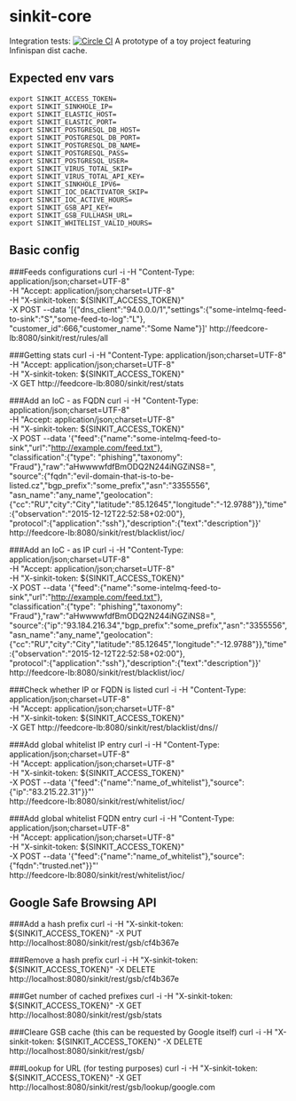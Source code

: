 # sinkit-core
Integration tests: [![Circle CI](https://circleci.com/gh/intfeed/sinkit-core.svg?style=svg)](https://circleci.com/gh/intfeed/sinkit-core)
A prototype of a toy project featuring Infinispan dist cache.

## Expected env vars
    export SINKIT_ACCESS_TOKEN=
    export SINKIT_SINKHOLE_IP=
    export SINKIT_ELASTIC_HOST=
    export SINKIT_ELASTIC_PORT=
    export SINKIT_POSTGRESQL_DB_HOST=
    export SINKIT_POSTGRESQL_DB_PORT=
    export SINKIT_POSTGRESQL_DB_NAME=
    export SINKIT_POSTGRESQL_PASS=
    export SINKIT_POSTGRESQL_USER=
    export SINKIT_VIRUS_TOTAL_SKIP=
    export SINKIT_VIRUS_TOTAL_API_KEY=
    export SINKIT_SINKHOLE_IPV6=
    export SINKIT_IOC_DEACTIVATOR_SKIP=
    export SINKIT_IOC_ACTIVE_HOURS=
    export SINKIT_GSB_API_KEY=
    export SINKIT_GSB_FULLHASH_URL=
    export SINKIT_WHITELIST_VALID_HOURS=

## Basic config
###Feeds configurations
    curl -i -H "Content-Type: application/json;charset=UTF-8" \
    -H "Accept: application/json;charset=UTF-8" \
    -H "X-sinkit-token: ${SINKIT_ACCESS_TOKEN}" \
    -X POST --data '[{"dns_client":"94.0.0.0/1","settings":{"some-intelmq-feed-to-sink":"S","some-feed-to-log":"L"}, \
    "customer_id":666,"customer_name":"Some Name"}]' http://feedcore-lb:8080/sinkit/rest/rules/all

###Getting stats
    curl -i -H "Content-Type: application/json;charset=UTF-8" \
    -H "Accept: application/json;charset=UTF-8" \
    -H "X-sinkit-token: ${SINKIT_ACCESS_TOKEN}" \
    -X GET http://feedcore-lb:8080/sinkit/rest/stats

###Add an IoC - as FQDN
    curl -i -H "Content-Type: application/json;charset=UTF-8" \
    -H "Accept: application/json;charset=UTF-8" \
    -H "X-sinkit-token: ${SINKIT_ACCESS_TOKEN}" \
    -X POST --data '{"feed":{"name":"some-intelmq-feed-to-sink","url":"http://example.com/feed.txt"}, \
    "classification":{"type": "phishing","taxonomy": "Fraud"},"raw":"aHwwwwfdfBmODQ2N244iNGZiNS8=", \
    "source":{"fqdn":"evil-domain-that-is-to-be-listed.cz","bgp_prefix":"some_prefix","asn":"3355556", \
    "asn_name":"any_name","geolocation":{"cc":"RU","city":"City","latitude":"85.12645","longitude":"-12.9788"}},"time":{"observation":"2015-12-12T22:52:58+02:00"}, \
    "protocol":{"application":"ssh"},"description":{"text":"description"}}' \
    http://feedcore-lb:8080/sinkit/rest/blacklist/ioc/

###Add an IoC - as IP
    curl -i -H "Content-Type: application/json;charset=UTF-8" \
    -H "Accept: application/json;charset=UTF-8" \
    -H "X-sinkit-token: ${SINKIT_ACCESS_TOKEN}" \
    -X POST --data '{"feed":{"name":"some-intelmq-feed-to-sink","url":"http://example.com/feed.txt"}, \
    "classification":{"type": "phishing","taxonomy": "Fraud"},"raw":"aHwwwwfdfBmODQ2N244iNGZiNS8=", \
    "source":{"ip":"93.184.216.34","bgp_prefix":"some_prefix","asn":"3355556", \
    "asn_name":"any_name","geolocation":{"cc":"RU","city":"City","latitude":"85.12645","longitude":"-12.9788"}},"time":{"observation":"2015-12-12T22:52:58+02:00"}, \
    "protocol":{"application":"ssh"},"description":{"text":"description"}}' \
    http://feedcore-lb:8080/sinkit/rest/blacklist/ioc/

###Check whether IP or FQDN is listed
    curl -i -H "Content-Type: application/json;charset=UTF-8" \
    -H "Accept: application/json;charset=UTF-8" \
    -H "X-sinkit-token: ${SINKIT_ACCESS_TOKEN}" \
    -X GET http://feedcore-lb:8080/sinkit/rest/blacklist/dns/<DNS client IP>/<domain or IP to check>

###Add global whitelist IP entry
    curl -i -H "Content-Type: application/json;charset=UTF-8" \
    -H "Accept: application/json;charset=UTF-8" \
    -H "X-sinkit-token: ${SINKIT_ACCESS_TOKEN}" \
    -X POST --data '{"feed":{"name":"name_of_whitelist"},"source":{"ip":"83.215.22.31"}}"' \
    http://feedcore-lb:8080/sinkit/rest/whitelist/ioc/

###Add global whitelist FQDN entry
    curl -i -H "Content-Type: application/json;charset=UTF-8" \
    -H "Accept: application/json;charset=UTF-8" \
    -H "X-sinkit-token: ${SINKIT_ACCESS_TOKEN}" \
    -X POST --data '{"feed":{"name":"name_of_whitelist"},"source":{"fqdn":"trusted.net"}}"' \
    http://feedcore-lb:8080/sinkit/rest/whitelist/ioc/

## Google Safe Browsing API
###Add a hash prefix
    curl -i -H "X-sinkit-token: ${SINKIT_ACCESS_TOKEN}" -X PUT http://localhost:8080/sinkit/rest/gsb/cf4b367e

###Remove a hash prefix
    curl -i -H "X-sinkit-token: ${SINKIT_ACCESS_TOKEN}" -X DELETE http://localhost:8080/sinkit/rest/gsb/cf4b367e

###Get number of cached prefixes
    curl -i -H "X-sinkit-token: ${SINKIT_ACCESS_TOKEN}" -X GET http://localhost:8080/sinkit/rest/gsb/stats

###Cleare GSB cache (this can be requested by Google itself)
    curl -i -H "X-sinkit-token: ${SINKIT_ACCESS_TOKEN}" -X DELETE http://localhost:8080/sinkit/rest/gsb/

###Lookup for URL (for testing purposes)
    curl -i -H "X-sinkit-token: ${SINKIT_ACCESS_TOKEN}" -X GET http://localhost:8080/sinkit/rest/gsb/lookup/google.com

